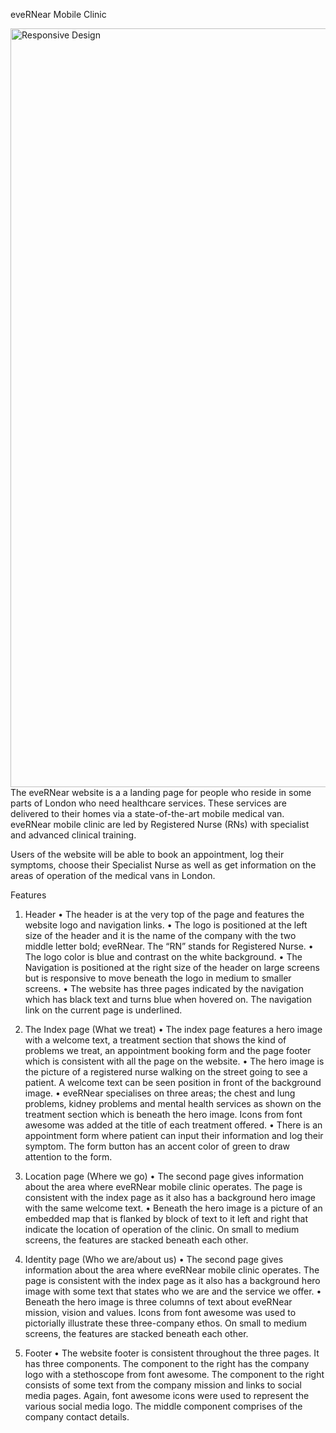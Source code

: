 
eveRNear Mobile Clinic

<img width="1214" alt="Responsive Design" src="https://user-images.githubusercontent.com/69070044/164563605-f8feb259-8c41-4c89-b593-a9790b3e8298.png">
The eveRNear website is a a landing page for people who reside in some parts of London who need healthcare services. These services are delivered to their homes via a state-of-the-art mobile medical van. eveRNear mobile clinic are led by Registered Nurse (RNs) with specialist and advanced clinical training.

Users of the website will be able to book an appointment, log their symptoms, choose their Specialist Nurse as well as get information on the areas of operation of the medical vans in London.

Features

1.	Header
•	The header is at the very top of the page and features the website logo and navigation links.
•	The logo is positioned at the left size of the header and it is the name of the company with the two middle letter bold; eveRNear. The “RN” stands for Registered Nurse.
•	The logo color is blue and contrast on the white background.
•	The Navigation is positioned at the right size of the header on large screens but is responsive to move beneath the logo in medium to smaller screens.
•	The website has three pages indicated by the navigation which has black text and turns blue when hovered on. The navigation link on the current page is underlined.

2.	The Index page (What we treat)
•	The index page features a hero image with a welcome text, a treatment section that shows the kind of problems we treat, an appointment booking form and the page footer which is consistent with all the page on the website.
•	The hero image is the picture of a registered nurse walking on the street going to see a patient. A welcome text can be seen position in front of the background image.
•	eveRNear specialises on three areas; the chest and lung problems, kidney problems and mental health services as shown on the treatment section which is beneath the hero image. Icons from font awesome was added at the title of each treatment offered.
•	There is an appointment form where patient can input their information and log their symptom. The form button has an accent color of green to draw attention to the form.

3.	Location page (Where we go)
•	The second page gives information about the area where eveRNear mobile clinic operates. The page is consistent with the index page as it also has a background hero image with the same welcome text.
•	Beneath the hero image is a picture of an embedded map that is flanked by block of text to it left and right that indicate the location of operation of the clinic. On small to medium screens, the features are stacked beneath each other. 
4.	Identity page (Who we are/about us)
•	The second page gives information about the area where eveRNear mobile clinic operates. The page is consistent with the index page as it also has a background hero image with some text that states who we are and the service we offer.
•	Beneath the hero image is three columns of text about eveRNear mission, vision and values. Icons from font awesome was used to pictorially illustrate these three-company ethos.  On small to medium screens, the features are stacked beneath each other. 
5.	Footer 
•	The website footer is consistent throughout the three pages. It has three components. The component to the right has the company logo with a stethoscope from font awesome. The component to the right consists of some text from the company mission and links to social media pages. Again, font awesome icons were used to represent the various social media logo. The middle component comprises of the company contact details.
